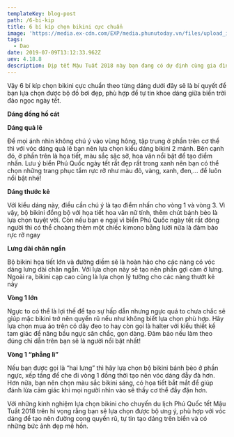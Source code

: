 ```yaml
---
templateKey: blog-post
path: /6-bi-kip
title: 6 bí kíp chọn bikini cực chuẩn
image: 'https://media.ex-cdn.com/EXP/media.phunutoday.vn/files/upload_images/2016/07/05/the-face-vietnam-tap-4_phunutoday_vn%201.jpg' 
tags:
  - Dao
date: 2019-07-09T13:12:33.962Z
uev: 4.18.8
description: Dịp tết Mậu Tuất 2018 này bạn đang có dự định cùng gia đình du lịch Phú Quốc? Mà đi biển Phú Quốc thì hẳn là không thể không bơi lội. 
---
```

Vậy 6 bí kíp chọn bikini cực chuẩn theo từng dáng dưới đây sẽ là bí quyết để bạn lựa chọn được bộ đồ bơi đẹp, phù hợp để tự tin khoe dáng giữa biển trời đảo ngọc ngày tết.

**Dáng đồng hồ cát**

**Dáng quả lê**

Để mọi ánh nhìn không chú ý vào vùng hông, tập trung ở phần trên cơ thể thì với vóc dáng quả lê bạn nên lựa chọn kiểu dáng bikini 2 mảnh. Bên cạnh đó, ở phần trên là họa tiết, màu sắc sặc sỡ, hoa văn nổi bật để tạo điểm nhấn. Lưu ý biển Phú Quốc ngày tết rất đẹp rất trong xanh nên bạn có thể chọn những trang phục tắm rực rỡ như màu đỏ, vàng, xanh, đen,… để luôn nổi bật nhé!

**Dáng thước kẻ**

Với kiểu dáng này, điều cần chú ý là tạo điểm nhấn cho vòng 1 và vòng 3. Vì vậy, bộ bikini đồng bộ với họa tiết hoa văn nữ tính, thêm chút bánh bèo là lựa chọn tuyệt vời. Còn nếu bạn e ngại vì biển Phú Quốc ngày tết rất đông người thì có thể choàng thêm một chiếc kimono bằng lưới nữa là đảm bảo rực rỡ ngay

**Lưng dài chân ngắn**

Bộ bikini họa tiết lớn và đường diềm sẽ là hoàn hảo cho các nàng có vóc dáng lưng dài chân ngắn. Với lựa chọn này sẽ tạo nên phần gợi cảm ở lưng. Ngoài ra, bikini cạp cao cũng là lựa chọn lý tưởng cho các nàng thướt kẻ này

**Vòng 1 lớn**

Ngực to có thể là lợi thế để tạo sự hấp dẫn nhưng ngực quá to chưa chắc sẽ giúp mặc bikini trở nên quyến rũ nếu như không biết lựa chọn phù hợp. Hãy lựa chọn mua áo trên có dây đeo to hay còn gọi là halter với kiểu thiết kế tam giác để nâng bầu ngực săn chắc, gọn dàng. Đảm bảo nếu làm theo đúng chỉ dẫn trên bạn sẽ là người nổi bật nhất!

**Vòng 1 “phẳng lì”**

Nếu bạn được gọi là “hai lưng” thì hãy lựa chọn bộ bikini bánh bèo ở phần ngực, xếp tầng để che đi vòng 1 đồng thời tạo nên vóc dáng đẫy đà hơn. Hơn nữa, bạn nên chọn màu sắc bikini sáng, có họa tiết bắt mắt để giúp đánh lừa cảm giác khi mọi người nhìn vào sẽ thấy cơ thể đầy đặn hơn.

Với những kinh nghiệm lựa chọn bikini cho chuyến du lịch Phú Quốc tết Mậu Tuất 2018 trên hi vọng rằng bạn sẽ lựa chọn được bộ ưng ý, phù hợp với vóc dáng để tạo nên đường cong quyến rũ, tự tin tạo dáng trên biển và có những bức ảnh đẹp mê hồn.